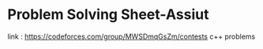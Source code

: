 # Problem Solving Sheet-Assiut
link : https://codeforces.com/group/MWSDmqGsZm/contests
c++ problems 
